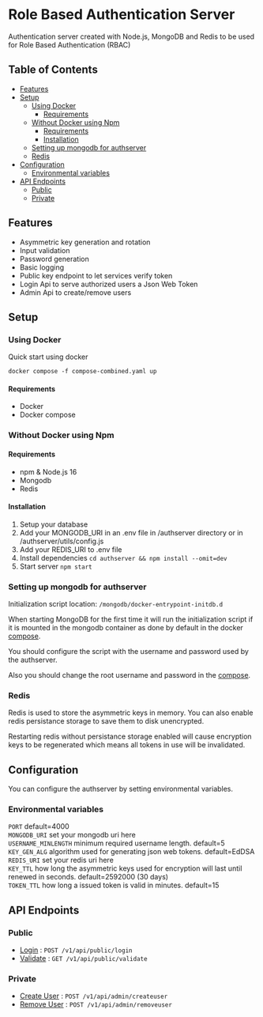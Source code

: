 # Role Based Authentication Server <!-- omit in toc -->

Authentication server created with Node.js, MongoDB and Redis to be used for Role Based Authentication (RBAC)

## Table of Contents <!-- omit in toc -->

- [Features](#features)
- [Setup](#setup)
  - [Using Docker](#using-docker)
    - [Requirements](#requirements)
  - [Without Docker using Npm](#without-docker-using-npm)
    - [Requirements](#requirements-1)
    - [Installation](#installation)
  - [Setting up mongodb for authserver](#setting-up-mongodb-for-authserver)
  - [Redis](#redis)
- [Configuration](#configuration)
  - [Environmental variables](#environmental-variables)
- [API Endpoints](#api-endpoints)
  - [Public](#public)
  - [Private](#private)

## Features

- Asymmetric key generation and rotation
- Input validation
- Password generation
- Basic logging
- Public key endpoint to let services verify token
- Login Api to serve authorized users a Json Web Token
- Admin Api to create/remove users

## Setup

### Using Docker

Quick start using docker

```
docker compose -f compose-combined.yaml up
```

#### Requirements

- Docker
- Docker compose

### Without Docker using Npm

#### Requirements

- npm & Node.js 16
- Mongodb
- Redis

#### Installation

1. Setup your database
2. Add your MONGODB_URI in an .env file in /authserver directory or in /authserver/utils/config.js
3. Add your REDIS_URI to .env file
4. Install dependencies `cd authserver && npm install --omit=dev`
5. Start server `npm start`

### Setting up mongodb for authserver

Initialization script location: `/mongodb/docker-entrypoint-initdb.d`

When starting MongoDB for the first time it will run the initialization script if it is mounted in the mongodb container as done by default in the docker [compose](/compose-combined.yaml).

You should configure the script with the username and password used by the authserver.

Also you should change the root username and password in the [compose](/compose-combined.yaml).

### Redis

Redis is used to store the asymmetric keys in memory. You can also enable redis persistance storage to save them to disk unencrypted.  

Restarting redis without persistance storage enabled will cause encryption keys to be regenerated which means all tokens in use will be invalidated.  

## Configuration

You can configure the authserver by setting environmental variables.

### Environmental variables

`PORT` default=4000  
`MONGODB_URI` set your mongodb uri here  
`USERNAME_MINLENGTH` minimum required username length. default=5  
`KEY_GEN_ALG` algorithm used for generating json web tokens. default=EdDSA  
`REDIS_URI` set your redis uri here  
`KEY_TTL` how long the asymmetric keys used for encryption will last until renewed in seconds. default=2592000 (30 days)  
`TOKEN_TTL` how long a issued token is valid in minutes. default=15

## API Endpoints

### Public

- [Login](/docs/authserver/endpoints/login.md) : `POST /v1/api/public/login`
- [Validate](/docs/authserver/endpoints/validate.md) : `GET /v1/api/public/validate`

### Private

- [Create User](/docs/authserver/endpoints/createuser.md) : `POST /v1/api/admin/createuser`
- [Remove User](/docs/authserver/endpoints/removeuser.md) : `POST /v1/api/admin/removeuser`
